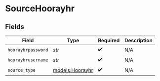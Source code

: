 # SourceHoorayhr


## Fields

| Field                                    | Type                                     | Required                                 | Description                              |
| ---------------------------------------- | ---------------------------------------- | ---------------------------------------- | ---------------------------------------- |
| `hoorayhrpassword`                       | *str*                                    | :heavy_check_mark:                       | N/A                                      |
| `hoorayhrusername`                       | *str*                                    | :heavy_check_mark:                       | N/A                                      |
| `source_type`                            | [models.Hoorayhr](../models/hoorayhr.md) | :heavy_check_mark:                       | N/A                                      |